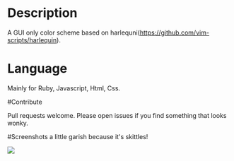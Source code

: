 # Description

A GUI only color scheme based on harlequni(https://github.com/vim-scripts/harlequin).

# Language
Mainly for Ruby, Javascript, Html, Css.


#Contribute

Pull requests welcome. Please open issues if you find something that looks wonky.

#Screenshots
a little garish because it's skittles!

<img src="https://raw.github.com/weih/vim-skittles-theme/master/screenshots.jpg" />
